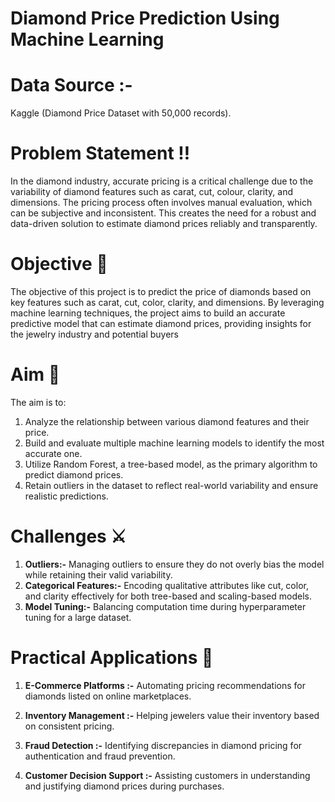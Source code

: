 # Diamond Price Prediction Using Machine Learning 

# Data Source :- 
Kaggle (Diamond Price Dataset with 50,000 records).

# Problem Statement ‼️
In the diamond industry, accurate pricing is a critical challenge due to the variability of diamond features such as carat, cut, colour, clarity, and dimensions. 
The pricing process often involves manual evaluation, which can be subjective and inconsistent. 
This creates the need for a robust and data-driven solution to estimate diamond prices reliably and transparently.

# Objective 📌
The objective of this project is to predict the price of diamonds based on key features such as carat, cut, color, clarity, and dimensions. By leveraging machine learning techniques, the project aims to build an accurate predictive model that can estimate diamond prices, providing insights for the jewelry industry and potential buyers

# Aim 🎯
The aim is to:
1) Analyze the relationship between various diamond features and their price.
2) Build and evaluate multiple machine learning models to identify the most accurate one.
3) Utilize Random Forest, a tree-based model, as the primary algorithm to predict diamond prices.
4) Retain outliers in the dataset to reflect real-world variability and ensure realistic predictions.

# Challenges ⚔️
1) **Outliers:-** Managing outliers to ensure they do not overly bias the model while retaining their valid variability. 
2) **Categorical Features:-** Encoding qualitative attributes like cut, color, and clarity effectively for both tree-based and scaling-based models. 
3) **Model Tuning:-** Balancing computation time during hyperparameter tuning for a large dataset. 

# Practical Applications 💁

1) **E-Commerce Platforms :-** Automating pricing recommendations for diamonds listed on online marketplaces. 

2) **Inventory Management :-** Helping jewelers value their inventory based on consistent pricing. 

3) **Fraud Detection :-** Identifying discrepancies in diamond pricing for authentication and fraud prevention. 

4) **Customer Decision Support :-** Assisting customers in understanding and justifying diamond prices during purchases. 
